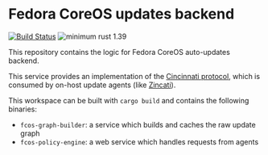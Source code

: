 # Fedora CoreOS updates backend

[![Build Status](https://api.travis-ci.com/coreos/fedora-coreos-cincinnati.svg?branch=main)](https://travis-ci.com/coreos/fedora-coreos-cincinnati)
![minimum rust 1.39](https://img.shields.io/badge/rust-1.39%2B-orange.svg)

This repository contains the logic for Fedora CoreOS auto-updates backend.

This service provides an implementation of the [Cincinnati protocol][cincinnati], which is consumed by on-host update agents (like [Zincati][zincati]).

This workspace can be built with `cargo build` and contains the following binaries:

 * `fcos-graph-builder`: a service which builds and caches the raw update graph
 * `fcos-policy-engine`: a web service which handles requests from agents

[cincinnati]: https://github.com/openshift/cincinnati
[zincati]: https://github.com/coreos/zincati
